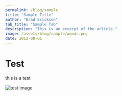 ```yaml
---
permalink: /blog/sample
title: "Sample Title"
author: "Brad Erickson"
tab_title: "Sample Tab"
description: "This is an excerpt of the article."
image: /assets/blog/sample/woods.png
date: 2012-08-01
---
```


# Test

this is a test

![test image](/assets/logo/logo.png)
